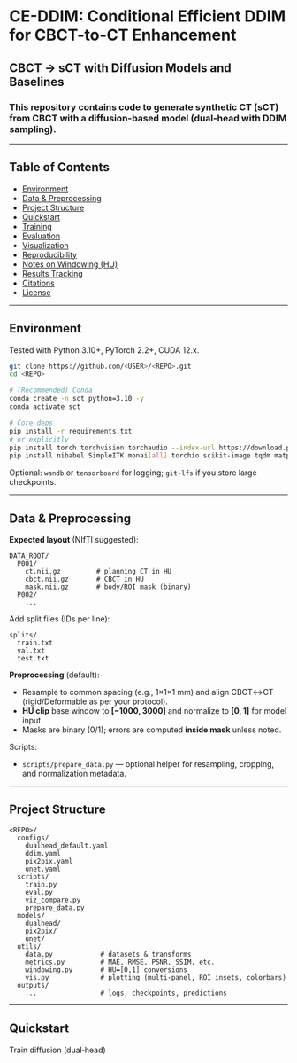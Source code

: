 # CE-DDIM: Conditional Efficient DDIM for CBCT-to-CT Enhancement

## CBCT → sCT with Diffusion Models and Baselines

### This repository contains code to generate **synthetic CT (sCT)** from **CBCT** with a diffusion-based model (dual‑head with DDIM sampling).
---

## Table of Contents

* [Environment](#environment)
* [Data & Preprocessing](#data--preprocessing)
* [Project Structure](#project-structure)
* [Quickstart](#quickstart)
* [Training](#training)
* [Evaluation](#evaluation)
* [Visualization](#visualization)
* [Reproducibility](#reproducibility)
* [Notes on Windowing (HU)](#notes-on-windowing-hu)
* [Results Tracking](#results-tracking)
* [Citations](#citations)
* [License](#license)

---

## Environment

Tested with Python 3.10+, PyTorch 2.2+, CUDA 12.x.

```bash
git clone https://github.com/<USER>/<REPO>.git
cd <REPO>

# (Recommended) Conda
conda create -n sct python=3.10 -y
conda activate sct

# Core deps
pip install -r requirements.txt
# or explicitly
pip install torch torchvision torchaudio --index-url https://download.pytorch.org/whl/cu121
pip install nibabel SimpleITK monai[all] torchio scikit-image tqdm matplotlib pyyaml einops
```

Optional: `wandb` or `tensorboard` for logging; `git-lfs` if you store large checkpoints.

---

## Data & Preprocessing

**Expected layout** (NIfTI suggested):

```
DATA_ROOT/
  P001/
    ct.nii.gz         # planning CT in HU
    cbct.nii.gz       # CBCT in HU
    mask.nii.gz       # body/ROI mask (binary)
  P002/
    ...
```

Add split files (IDs per line):

```
splits/
  train.txt
  val.txt
  test.txt
```

**Preprocessing** (default):

* Resample to common spacing (e.g., 1×1×1 mm) and align CBCT↔CT (rigid/Deformable as per your protocol).
* **HU clip** base window to **\[−1000, 3000]** and normalize to **\[0, 1]** for model input.
* Masks are binary (0/1); errors are computed **inside mask** unless noted.

Scripts:

* `scripts/prepare_data.py` — optional helper for resampling, cropping, and normalization metadata.

---

## Project Structure

```
<REPO>/
  configs/
    dualhead_default.yaml
    ddim.yaml
    pix2pix.yaml
    unet.yaml
  scripts/
    train.py
    eval.py
    viz_compare.py
    prepare_data.py
  models/
    dualhead/
    pix2pix/
    unet/
  utils/
    data.py            # datasets & transforms
    metrics.py         # MAE, RMSE, PSNR, SSIM, etc.
    windowing.py       # HU↔[0,1] conversions
    vis.py             # plotting (multi‑panel, ROI insets, colorbars)
  outputs/
    ...                # logs, checkpoints, predictions
```

---

## Quickstart

Train diffusion (dual‑head) 
